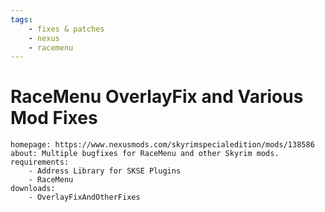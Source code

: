 ```yaml
---
tags:
    - fixes & patches
    - nexus
    - racemenu
---
```


# RaceMenu OverlayFix and Various Mod Fixes

```project_info
homepage: https://www.nexusmods.com/skyrimspecialedition/mods/138586
about: Multiple bugfixes for RaceMenu and other Skyrim mods.
requirements:
    - Address Library for SKSE Plugins
    - RaceMenu
downloads:
    - OverlayFixAndOtherFixes
```
